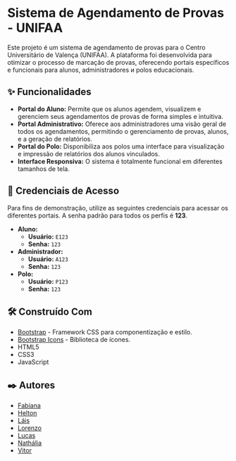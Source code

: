 # Sistema de Agendamento de Provas - UNIFAA

Este projeto é um sistema de agendamento de provas para o Centro Universitário de Valença (UNIFAA). A plataforma foi desenvolvida para otimizar o processo de marcação de provas, oferecendo portais específicos e funcionais para alunos, administradores и polos educacionais.

## ✨ Funcionalidades

* **Portal do Aluno:** Permite que os alunos agendem, visualizem e gerenciem seus agendamentos de provas de forma simples e intuitiva.
* **Portal Administrativo:** Oferece aos administradores uma visão geral de todos os agendamentos, permitindo o gerenciamento de provas, alunos, e a geração de relatórios.
* **Portal do Polo:** Disponibiliza aos polos uma interface para visualização e impressão de relatórios dos alunos vinculados.
* **Interface Responsiva:** O sistema é totalmente funcional em diferentes tamanhos de tela.


## 🔑 Credenciais de Acesso

Para fins de demonstração, utilize as seguintes credenciais para acessar os diferentes portais. A senha padrão para todos os perfis é **123**.

* **Aluno:**
    * **Usuário:** `E123`
    * **Senha:** `123`
* **Administrador:**
    * **Usuário:** `A123`
    * **Senha:** `123`
* **Polo:**
    * **Usuário:** `P123`
    * **Senha:** `123`

## 🛠️ Construído Com

* [Bootstrap](https://getbootstrap.com/) - Framework CSS para componentização e estilo.
* [Bootstrap Icons](https://icons.getbootstrap.com/) - Biblioteca de ícones.
* HTML5
* CSS3
* JavaScript

## ✒️ Autores

* [Fabiana](https://github.com/Fabiaudi)
* [Helton](https://github.com/JohnEllias)
* [Láis](https://github.com/laisbrme)
* [Lorenzo](https://github.com/Kuasne)
* [Lucas](https://github.com/catochos)
* [Nathália](https://github.com/n4th05)
* [Vitor](https://github.com/ovitorleal) 

